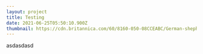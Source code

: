 ```yaml
---
layout: project
title: Testing
date: 2021-06-25T05:50:10.900Z
thumbnail: https://cdn.britannica.com/60/8160-050-08CCEABC/German-shepherd.jpg
---
```

asdasdasd